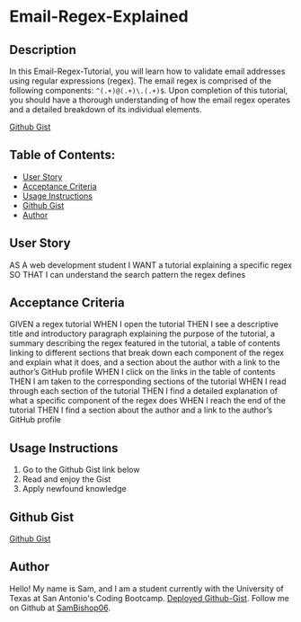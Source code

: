 # Email-Regex-Explained

## Description

In this Email-Regex-Tutorial, you will learn how to validate email addresses using regular expressions (regex). The email regex is comprised of the following components: `^(.+)@(.+)\.(.+)$`. Upon completion of this tutorial, you should have a thorough understanding of how the email regex operates and a detailed breakdown of its individual elements.

[Github Gist](https://gist.github.com/SamBishop06/fc21777e9cd8885e4f3970e5eee17405)

## Table of Contents:
- [User Story](#user-story)
- [Acceptance Criteria](#acceptance-criteria)
- [Usage Instructions](#usage-instructions)
- [Github Gist](#github-gist)
- [Author](#author)

## User Story
AS A web development student
I WANT a tutorial explaining a specific regex
SO THAT I can understand the search pattern the regex defines

## Acceptance Criteria
GIVEN a regex tutorial
WHEN I open the tutorial
THEN I see a descriptive title and introductory paragraph explaining the purpose of the tutorial, a summary describing the regex featured in the tutorial, a table of contents linking to different sections that break down each component of the regex and explain what it does, and a section about the author with a link to the author’s GitHub profile
WHEN I click on the links in the table of contents
THEN I am taken to the corresponding sections of the tutorial
WHEN I read through each section of the tutorial
THEN I find a detailed explanation of what a specific component of the regex does
WHEN I reach the end of the tutorial
THEN I find a section about the author and a link to the author’s GitHub profile

## Usage Instructions

1. Go to the Github Gist link below
2. Read and enjoy the Gist
3. Apply newfound knowledge 

## Github Gist

[Github Gist](https://gist.github.com/SamBishop06/fc21777e9cd8885e4f3970e5eee17405)

## Author

Hello! My name is Sam, and I am a student currently with the University of Texas at San Antonio's Coding Bootcamp. 
[Deployed Github-Gist](https://gist.github.com/SamBishop06/fc21777e9cd8885e4f3970e5eee17405). 
Follow me on Github at [SamBishop06](https://github.com/SamBishop06).

